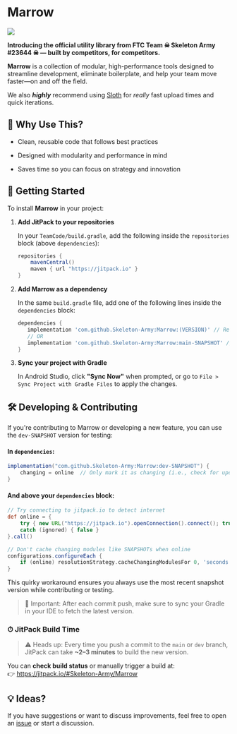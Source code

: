 # Marrow

[![](https://jitpack.io/v/Skeleton-Army/marrow.svg?label=Tag)](https://jitpack.io/#Skeleton-Army/Marrow)

**Introducing the official utility library from FTC Team ☠ **Skeleton Army #23644** ☠ — built by competitors, for competitors.**

**Marrow** is a collection of modular, high-performance tools designed to streamline development, eliminate boilerplate, and help your team move faster—on and off the field.

We also ***highly*** recommend using [Sloth](https://github.com/Dairy-Foundation/Sloth) for *really* fast upload times and quick iterations.

## 🧠 Why Use This?

- Clean, reusable code that follows best practices

- Designed with modularity and performance in mind

- Saves time so you can focus on strategy and innovation

## 🚀 Getting Started

To install **Marrow** in your project:

1. **Add JitPack to your repositories**
   
   In your `TeamCode/build.gradle`, add the following inside the `repositories` block (above `dependencies`):

   ```gradle
   repositories {
       mavenCentral()
       maven { url "https://jitpack.io" }
   }
   ```

2. **Add Marrow as a dependency**
   
   In the same `build.gradle` file, add one of the following lines inside the `dependencies` block:

   ```gradle
   dependencies {
      implementation 'com.github.Skeleton-Army:Marrow:(VERSION)' // Recommended
      // OR
      implementation 'com.github.Skeleton-Army:Marrow:main-SNAPSHOT' // Snapshot version – not recommended for production
   }
   ```

3. **Sync your project with Gradle**
   
   In Android Studio, click **"Sync Now"** when prompted, or go to `File > Sync Project with Gradle Files` to apply the changes.

## 🛠️ Developing & Contributing

If you're contributing to Marrow or developing a new feature, you can use the `dev-SNAPSHOT` version for testing:

#### In `dependencies`:

```gradle
implementation("com.github.Skeleton-Army:Marrow:dev-SNAPSHOT") {
    changing = online  // Only mark it as changing (i.e., check for updates) when online
}
```

#### And **above** your `dependencies` block:

```gradle
// Try connecting to jitpack.io to detect internet
def online = {
    try { new URL("https://jitpack.io").openConnection().connect(); true }
    catch (ignored) { false }
}.call()

// Don't cache changing modules like SNAPSHOTs when online
configurations.configureEach {
    if (online) resolutionStrategy.cacheChangingModulesFor 0, 'seconds'
}
```

This quirky workaround ensures you always use the most recent snapshot version while contributing or testing.

> 🔄 Important: After each commit push, make sure to sync your Gradle in your IDE to fetch the latest version.

### ⏱ JitPack Build Time

> ⚠️ Heads up: Every time you push a commit to the `main` or `dev` branch, JitPack can take **~2–3 minutes** to build the new version.

You can **check build status** or manually trigger a build at:  
👉 https://jitpack.io/#Skeleton-Army/Marrow

## 💡 Ideas?
If you have suggestions or want to discuss improvements, feel free to open an [issue](https://github.com/Skeleton-Army/Marrow/issues) or start a discussion.
